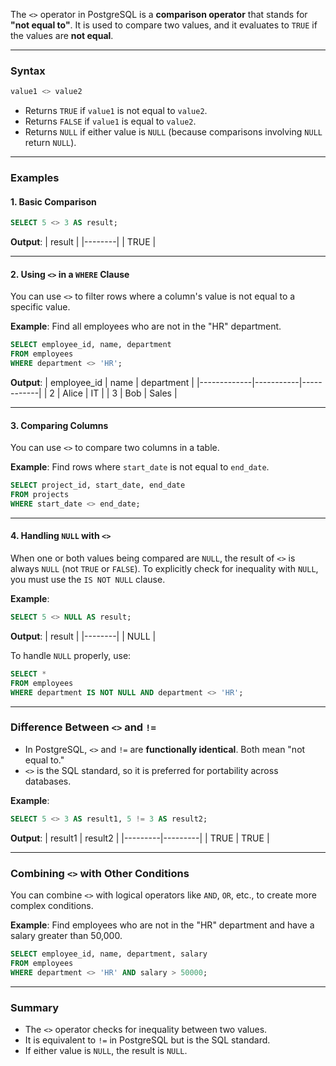 The `<>` operator in PostgreSQL is a **comparison operator** that stands for **"not equal to"**. It is used to compare two values, and it evaluates to `TRUE` if the values are **not equal**.

---

### **Syntax**
```sql
value1 <> value2
```

- Returns `TRUE` if `value1` is not equal to `value2`.
- Returns `FALSE` if `value1` is equal to `value2`.
- Returns `NULL` if either value is `NULL` (because comparisons involving `NULL` return `NULL`).

---

### **Examples**

#### **1. Basic Comparison**
```sql
SELECT 5 <> 3 AS result;
```

**Output**:
| result |
|--------|
| TRUE   |

---

#### **2. Using `<>` in a `WHERE` Clause**
You can use `<>` to filter rows where a column's value is not equal to a specific value.

**Example**: Find all employees who are not in the "HR" department.
```sql
SELECT employee_id, name, department
FROM employees
WHERE department <> 'HR';
```

**Output**:
| employee_id | name      | department |
|-------------|-----------|------------|
| 2           | Alice     | IT         |
| 3           | Bob       | Sales      |

---

#### **3. Comparing Columns**
You can use `<>` to compare two columns in a table.

**Example**: Find rows where `start_date` is not equal to `end_date`.
```sql
SELECT project_id, start_date, end_date
FROM projects
WHERE start_date <> end_date;
```

---

#### **4. Handling `NULL` with `<>`**
When one or both values being compared are `NULL`, the result of `<>` is always `NULL` (not `TRUE` or `FALSE`). To explicitly check for inequality with `NULL`, you must use the `IS NOT NULL` clause.

**Example**:
```sql
SELECT 5 <> NULL AS result;
```

**Output**:
| result |
|--------|
| NULL   |

To handle `NULL` properly, use:
```sql
SELECT *
FROM employees
WHERE department IS NOT NULL AND department <> 'HR';
```

---

### **Difference Between `<>` and `!=`**
- In PostgreSQL, `<>` and `!=` are **functionally identical**. Both mean "not equal to."
- `<>` is the SQL standard, so it is preferred for portability across databases.

**Example**:
```sql
SELECT 5 <> 3 AS result1, 5 != 3 AS result2;
```

**Output**:
| result1 | result2 |
|---------|---------|
| TRUE    | TRUE    |

---

### **Combining `<>` with Other Conditions**
You can combine `<>` with logical operators like `AND`, `OR`, etc., to create more complex conditions.

**Example**: Find employees who are not in the "HR" department and have a salary greater than 50,000.
```sql
SELECT employee_id, name, department, salary
FROM employees
WHERE department <> 'HR' AND salary > 50000;
```

---

### **Summary**
- The `<>` operator checks for inequality between two values.
- It is equivalent to `!=` in PostgreSQL but is the SQL standard.
- If either value is `NULL`, the result is `NULL`.
